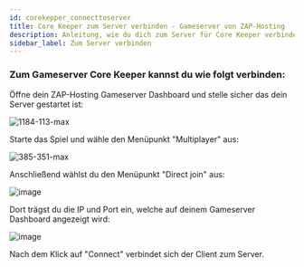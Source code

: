 ```yaml
---
id: corekepper_connecttoserver
title: Core Keeper zum Server verbinden - Gameserver von ZAP-Hosting
description: Anleitung, wie du dich zum Server für Core Keeper verbindest - ZAP-Hosting.com Dokumentationen 
sidebar_label: Zum Server verbinden
---
```


### Zum Gameserver Core Keeper kannst du wie folgt verbinden:

Öffne dein ZAP-Hosting Gameserver Dashboard und stelle sicher das dein Server gestartet ist:

![1184-113-max](https://user-images.githubusercontent.com/61953937/196052048-fa2ae971-b1bf-46c0-96c0-55c5e42877da.png)

Starte das Spiel und wähle den Menüpunkt "Multiplayer" aus: 

![385-351-max](https://user-images.githubusercontent.com/61953937/196052119-2b481209-cf7d-4dae-8f00-f193646b393e.png)

Anschließend wählst du den Menüpunkt "Direct join" aus: 

![image](https://user-images.githubusercontent.com/61953937/196052262-046f201e-2d0b-4044-8bb0-5260988357ea.png)

Dort trägst du die IP und Port ein, welche auf deinem Gameserver Dashboard angezeigt wird:

![image](https://user-images.githubusercontent.com/61953937/196052291-66142f5c-6c4a-466a-9e8a-21924fc3c696.png)

Nach dem Klick auf "Connect" verbindet sich der Client zum Server. 
